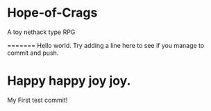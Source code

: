 Hope-of-Crags
=============

A toy nethack type RPG

=======
Hello world. Try adding a line here to see if you manage to commit and push.

Happy happy joy joy.
======
My First test commit!

